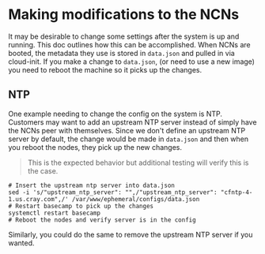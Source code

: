# Making modifications to the NCNs

It may be desirable to change some settings after the system is up and running.  This doc outlines how this can be accomplished.  When NCNs are booted, the metadata they use is stored in `data.json` and pulled in via cloud-init.  If you make a change to `data.json`, (or need to use a new image) you need to reboot the machine so it picks up the changes.

## NTP

One example needing to change the config on the system is NTP.  Customers may want to add an upstream NTP server instead of simply have the NCNs peer with themselves.  Since we don't define an upstream NTP server by default, the change would be made in `data.json` and then when you reboot the nodes, they pick up the new changes.

> This is the expected behavior but additional testing will verify this is the case.

```
# Insert the upstream ntp server into data.json
sed -i 's/"upstream_ntp_server": "",/"upstream_ntp_server": "cfntp-4-1.us.cray.com",/' /var/www/ephemeral/configs/data.json
# Restart basecamp to pick up the changes
systemctl restart basecamp
# Reboot the nodes and verify server is in the config
```

Similarly, you could do the same to remove the upstream NTP server if you wanted.

